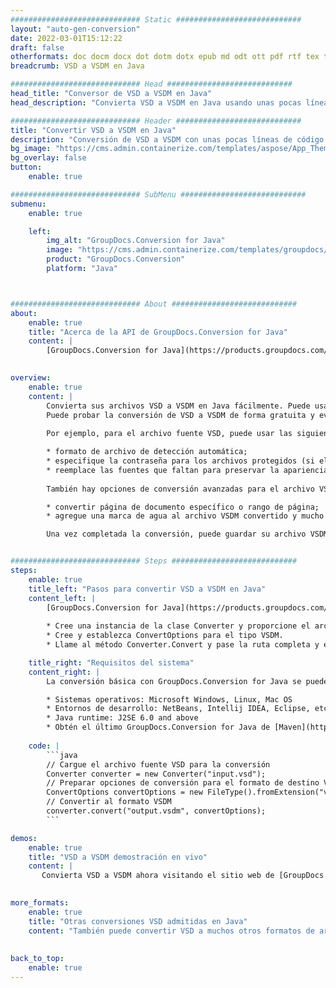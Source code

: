 ```yaml
---
############################# Static ############################
layout: "auto-gen-conversion"
date: 2022-03-01T15:12:22
draft: false
otherformats: doc docm docx dot dotm dotx epub md odt ott pdf rtf tex txt vdx vsdm vsdx vssm vssx vstm vstx vsx vtx xps
breadcrumb: VSD a VSDM en Java

############################# Head ############################
head_title: "Conversor de VSD a VSDM en Java"
head_description: "Convierta VSD a VSDM en Java usando unas pocas líneas de código. Utilice la API de conversión de documentos de GroupDocs para convertir más de 160 formatos de archivo."

############################# Header ############################
title: "Convertir VSD a VSDM en Java"
description: "Conversión de VSD a VSDM con unas pocas líneas de código Java"
bg_image: "https://cms.admin.containerize.com/templates/aspose/App_Themes/V3/images/bg/header1.png"
bg_overlay: false
button:
    enable: true

############################# SubMenu ############################
submenu:
    enable: true

    left:
        img_alt: "GroupDocs.Conversion for Java"
        image: "https://cms.admin.containerize.com/templates/groupdocs/images/product-logos/90x90-noborder/groupdocs-conversion-java.png"
        product: "GroupDocs.Conversion"
        platform: "Java"



############################# About ############################
about:
    enable: true
    title: "Acerca de la API de GroupDocs.Conversion for Java"
    content: |
        [GroupDocs.Conversion for Java](https://products.groupdocs.com/conversion/java/) se puede usar para convertir Microsoft Word, Excel, PowerPoint, PDF, Visio y otros formatos. GroupDocs.Conversion es una API independiente que es adecuada para sistemas internos y de back-end donde se requiere un alto rendimiento. No depende de ningún software como Microsoft u Open Office.
    

overview:
    enable: true
    content: |
        Convierta sus archivos VSD a VSDM en Java fácilmente. Puede usar solo un par de líneas de código Java en cualquier plataforma de su elección, como Windows, Linux, macOS.
        Puede probar la conversión de VSD a VSDM de forma gratuita y evaluar la calidad de los resultados de la conversión. Junto con los escenarios de conversión de archivos simples, puede probar opciones más avanzadas para cargar el archivo de origen VSD y para guardar el resultado de salida VSDM. 
        
        Por ejemplo, para el archivo fuente VSD, puede usar las siguientes opciones de carga:

        * formato de archivo de detección automática;
        * especifique la contraseña para los archivos protegidos (si el formato de archivo lo admite);
        * reemplace las fuentes que faltan para preservar la apariencia del documento.
        
        También hay opciones de conversión avanzadas para el archivo VSDM:

        * convertir página de documento específico o rango de página;
        * agregue una marca de agua al archivo VSDM convertido y mucho más.

        Una vez completada la conversión, puede guardar su archivo VSDM en la ruta del archivo local o en cualquier almacenamiento de terceros como FTP, Amazon S3, Google Drive, Dropbox, etc. Tenga en cuenta que para convertir VSD a VSDM no es necesario instalar ningún software adicional, como MS Office, Open Office, Adobe Acrobat Reader, etc.


############################# Steps ############################
steps:
    enable: true
    title_left: "Pasos para convertir VSD a VSDM en Java"
    content_left: |
        [GroupDocs.Conversion for Java](https://products.groupdocs.com/conversion/java/) facilita a los desarrolladores convertir un archivo VSD a VSDM con unas pocas líneas de código.
        
        * Cree una instancia de la clase Converter y proporcione el archivo VSD con la ruta completa
        * Cree y establezca ConvertOptions para el tipo VSDM.
        * Llame al método Converter.Convert y pase la ruta completa y el formato (VSDM) como parámetro

    title_right: "Requisitos del sistema"
    content_right: |
        La conversión básica con GroupDocs.Conversion for Java se puede realizar en unos pocos pasos simples. Nuestras API son compatibles con todas las principales plataformas y sistemas operativos. Antes de ejecutar el código a continuación, asegúrese de tener instalados los siguientes requisitos previos en su sistema.

        * Sistemas operativos: Microsoft Windows, Linux, Mac OS
        * Entornos de desarrollo: NetBeans, Intellij IDEA, Eclipse, etc.
        * Java runtime: J2SE 6.0 and above
        * Obtén el último GroupDocs.Conversion for Java de [Maven](https://repository.groupdocs.com/webapp/#/artifacts/browse/tree/General/repo/com/groupdocs/groupdocs-conversion)
         
    code: |
        ```java    
        // Cargue el archivo fuente VSD para la conversión
        Converter converter = new Converter("input.vsd");
        // Preparar opciones de conversión para el formato de destino VSDM
        ConvertOptions convertOptions = new FileType().fromExtension("vsdm").getConvertOptions();
        // Convertir al formato VSDM
        converter.convert("output.vsdm", convertOptions);
        ```

demos:
    enable: true
    title: "VSD a VSDM demostración en vivo"
    content: |
       Convierta VSD a VSDM ahora visitando el sitio web de [GroupDocs.Conversion App](https://products.groupdocs.app/conversion/family). La demostración en línea tiene las siguientes ventajas
          

more_formats:
    enable: true
    title: "Otras conversiones VSD admitidas en Java"
    content: "También puede convertir VSD a muchos otros formatos de archivo. Consulte la lista a continuación."
       
       
back_to_top:
    enable: true
---
```

